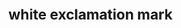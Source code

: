 ---
layout: smileys&emotion
title: white exclamation mark
emoji: white_exclamation_mark
permalink: ❕.html
image: assets/img/3moji/white_exclamation_mark.png
---